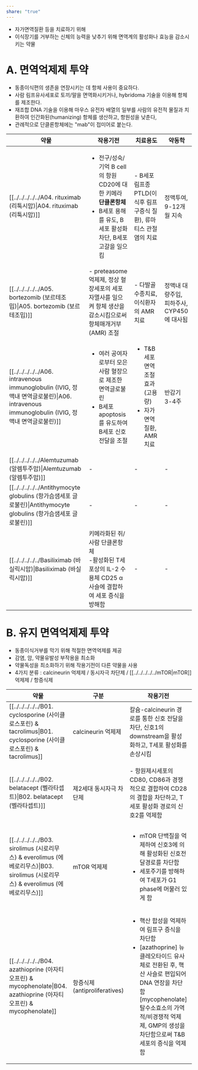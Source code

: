 ```yaml
---
share: "true"
---
```


- 자가면역질환 등을 치료하기 위해
- 이식장기를 거부하는 신체의 능력을 낮추기 위해
면역계의 활성화나 효능을 감소시키는 약물

# A. 면역억제제 투약

- 동종이식편의 생존을 연장시키는 데 항체 사용이 중요하다.
- 사람 림프유사세포로 토끼/말을 면역화시키거나, hybridoma 기술을 이용해 항체를 제조한다.
- 재조합 DNA 기술을 이용해 마우스 유전자 배열의 일부를 사람의 유전적 물질과 치환하여 인간화된(humanizing) 항체를 생산하고, 항원성을 낮춘다,
- 관례적으로 단클론항체에는 "mab"이 접미어로 붙는다.

| 약물                                                                                                                                               | 작용기전                                                                                                    | 치료용도                                                       | 약동학                         |
| ------------------------------------------------------------------------------------------------------------------------------------------------ | ------------------------------------------------------------------------------------------------------- | ---------------------------------------------------------- | --------------------------- |
| [[../../../../../A04. rituximab (리툭시맙)\|A04. rituximab (리툭시맙)]]                                                           | <ul><li>전구/성숙/기억 B cell의 항원 CD20에 대한 키메라 **단클론항체**</li><li>B세포 용해를 유도, B세포 활성화 차단, B세포고갈을 일으킴</li></ul> | - B세포 림프종 PTLD(이식후 림프구증식 질환), 류마티스 관절염의 치료                 | 정맥투여, 9-12개월 지속             |
| [[../../../../../A05. bortezomib (보르테조밉)\|A05. bortezomib (보르테조밉)]]                                                       | - preteasome 억제제, 정상 혈장세포의 세포자멸사를 일으켜 항체 생산을 감소시킴으로써 항체매개거부(AMR) 조절                                     | - 다발골수종치료, 이식환자의 AMR 치료                                    | 정맥내 대량주입, 피하주사, CYP450에 대사됨 |
| [[../../../../../A06. intravenous immunoglobulin (IVIG, 정맥내 면역글로불린)\|A06. intravenous immunoglobulin (IVIG, 정맥내 면역글로불린)]] | <ul><li>여러 공여자로부터 모은 사람 혈장으로 제조한 면역글로불린</li><li>B세포 apoptosis를 유도하여 B세포 신호전달을 조절</li></ul>              | <ul><li>T&B세포 면역조절효과(고용량)</li><li>자가면역질환, AMR 치료</li></ul> | 반감기 3-4주                    |
| [[../../../../../Alemtuzumab (알렘투주맙)\|Alemtuzumab (알렘투주맙)]]                                                               | \-                                                                                                      | \-                                                         | \-                          |
| [[../../../../../Antithymocyte globulins (항가슴샘세포 글로불린)\|Antithymocyte globulins (항가슴샘세포 글로불린)]]                           | \-                                                                                                      | \-                                                         | \-                          |
| [[../../../../../Basiliximab (바실릭시맙)\|Basiliximab (바실릭시맙)]]                                                               | 키메라화된 쥐/사람 단클론항체<br>-활성화된 T세포상의 IL-2 수용체 CD25 α사슬에 결합하여 세포 증식을 방해함                                      | \-                                                         | \-                          |


# B. 유지 면역억제제 투약

- 동종이식거부를 막기 위해 적절한 면역억제를 제공
- 감염, 암, 약물유발성 부작용을 최소화
- 약물독성을 최소화하기 위해 작용기전이 다른 약물을 사용
- 4가지 분류 : calcineurin 억제제 / 동시자극 차단제 / [[../../../../../mTOR|mTOR]] 억제제 / 항증식제 

| 약물                                                                                                                                   | 구분                        | 작용기전                                                                                                                                                                               | 치료용도                                                                                                                                                                                 | 약동학                                                                                                           |
| ------------------------------------------------------------------------------------------------------------------------------------ | ------------------------- | ---------------------------------------------------------------------------------------------------------------------------------------------------------------------------------- | ------------------------------------------------------------------------------------------------------------------------------------------------------------------------------------ | ------------------------------------------------------------------------------------------------------------- |
| [[../../../../../B01. cyclosporine (사이클로스포린) & tacrolimus\|B01. cyclosporine (사이클로스포린) & tacrolimus]]         | calcineurin 억제제           | 칼슘-calcineurin 경로를 통한 신호 전달을 차단, 신호1의 downstream을 활성화하고, T세포 활성화를 손상시킴                                                                                                             | \-                                                                                                                                                                                   | \-                                                                                                            |
| [[../../../../../B02. belatacept (벨라타셉트)\|B02. belatacept (벨라타셉트)]]                                           | 제2세대 동시자극 차단제             | - 항원제시세포의 CD80, CD86과 경쟁적으로 결합하여 CD28의 결합을 차단하고, T세포 활성화 경로의 신호2를 억제함                                                                                                              | <ul><li>[[Basiliximab (바실릭시맙)\|basiliximab]], [[mycophenolate\|mycophenolate mofetil]], [[corticosteroid|corticosteroid]]와 병용하여 콩팥이식에 사용함</li><li>장기 콩팥독성 등을 피하기 위해 calcineurin 억제제의 대용</li></ul> | 2상으로 투여, 첫달 4회 고용량, 다음 달 1회 투여, 4개월 후 용량 감소 투여                                                                |
| [[../../../../../B03. sirolimus (시로리무스) & everolimus (에베로리무스)\|B03. sirolimus (시로리무스) & everolimus (에베로리무스)]] | mTOR 억제제                  | <ul><li>mTOR 단백질을 억제하여 신호3에 의해 활성화된 신호전달경로를 차단함</li><li>세포주기를 방해하여 T세포가 G1 phase에 머물러 있게 함</li></ul>                                                                               | - calcineurin 억제제의 용량을 최소화하고, 콩팥독성 부작용을 피하기 위해 사용함<br>[everolimus] 유방, 콩팥, 신경내분비 등 다양한 암치료                                                                                           | CYP3A4에 의해 대사, P-당단백질의 기질, DDI 심함<br>[sirolimus] 반감기가 긴 편, 1일 1회 투여                                           |
| [[../../../../../B04. azathioprine (아자티오프린) & mycophenolate\|B04. azathioprine (아자티오프린) & mycophenolate]]     | 항증식제 (antiproliferatives) | <ul><li>핵산 합성을 억제하여 림프구 증식을 차단함</li><li>[azathoprine] 뉴클레오타이드 유사체로 전환된 후, 핵산 사슬로 편입되어 DNA 연장을 차단함<br>[mycophenolate] 탈수소효소의 가역적/비경쟁적 억제제, GMP의 생성을 차단함으로써 T&B세포의 증식을 억제함</li></ul> | <ul><li>calcinuerin 억제제와 함께 면역억제제 보조제로 사용</li><li>안정성과 효능계수가 좋아 mycophenolate가 주로 사용됨</li></ul>                                                                                      | [azathioprine] 투여용량 제한 부작용-골수억제, allopurinol과 사용하면 부작용이 큼<br>[mycophenolate] 2가지 제형. mofetil(전약물)과 acid(활성약물) |

